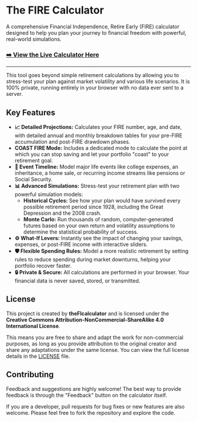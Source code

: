 # The FIRE Calculator

A comprehensive Financial Independence, Retire Early (FIRE) calculator designed to help you plan your journey to financial freedom with powerful, real-world simulations.

### **[➡️ View the Live Calculator Here](theficalculator.com)**

---

This tool goes beyond simple retirement calculations by allowing you to stress-test your plan against market volatility and various life scenarios. It is 100% private, running entirely in your browser with no data ever sent to a server.


## Key Features

* **📈 Detailed Projections:** Calculates your FIRE number, age, and date, with detailed annual and monthly breakdown tables for your pre-FIRE accumulation and post-FIRE drawdown phases.
* **COAST FIRE Mode:** Includes a dedicated mode to calculate the point at which you can stop saving and let your portfolio "coast" to your retirement goal.
* **📅 Event Timeline:** Model major life events like college expenses, an inheritance, a home sale, or recurring income streams like pensions or Social Security.
* **📊 Advanced Simulations:** Stress-test your retirement plan with two powerful simulation models:
    * **Historical Cycles:** See how your plan would have survived every possible retirement period since 1928, including the Great Depression and the 2008 crash.
    * **Monte Carlo:** Run thousands of random, computer-generated futures based on your own return and volatility assumptions to determine the statistical probability of success.
* **⚙️ What-If Levers:** Instantly see the impact of changing your savings, expenses, or post-FIRE income with interactive sliders.
* **🛡️ Flexible Spending Rules:** Model a more realistic retirement by setting rules to reduce spending during market downturns, helping your portfolio recover faster.
* **🔒 Private & Secure:** All calculations are performed in your browser. Your financial data is never saved, stored, or transmitted.

## License

This project is created by **theFIcalculator** and is licensed under the **Creative Commons Attribution-NonCommercial-ShareAlike 4.0 International License**.

This means you are free to share and adapt the work for non-commercial purposes, as long as you provide attribution to the original creator and share any adaptations under the same license. You can view the full license details in the [LICENSE](LICENSE) file.

## Contributing

Feedback and suggestions are highly welcome! The best way to provide feedback is through the "Feedback" button on the calculator itself.

If you are a developer, pull requests for bug fixes or new features are also welcome. Please feel free to fork the repository and explore the code.
